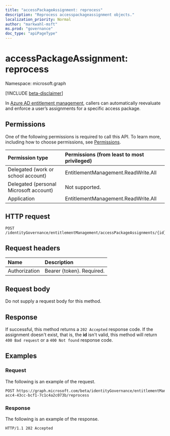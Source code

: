 ```yaml
---
title: "accessPackageAssignment: reprocess"
description: "Reprocess accesspackageassignment objects."
localization_priority: Normal
author: "markwahl-msft"
ms.prod: "governance"
doc_type: "apiPageType"
---
```


# accessPackageAssignment: reprocess

Namespace: microsoft.graph

[!INCLUDE [beta-disclaimer](../../includes/beta-disclaimer.md)]

In [Azure AD entitlement management](../resources/entitlementmanagement-root.md), callers can automatically reevaluate and enforce a user’s assignments for a specific access package.

## Permissions

One of the following permissions is required to call this API. To learn more, including how to choose permissions, see [Permissions](/graph/permissions-reference).

| Permission type                        | Permissions (from least to most privileged) |
|:---------------------------------------|:--------------------------------------------|
| Delegated (work or school account) | EntitlementManagement.ReadWrite.All |
| Delegated (personal Microsoft account) | Not supported. |
| Application | EntitlementManagement.ReadWrite.All |
  
## HTTP request

<!-- {
  "blockType": "ignored"
}
-->
```http
POST /identityGovernance/entitlementManagement/accessPackageAssignments/{id}/reprocess 
```

## Request headers

| Name      |Description|
|:----------|:----------|
| Authorization | Bearer \{token\}. Required. |

## Request body

Do not supply a request body for this method.

## Response

If successful, this method returns a `202 Accepted` response code. If the assignment doesn't exist, that is, the **id** isn't valid, this method will return `400 Bad request` or a `400 Not found` response code.

## Examples

### Request

The following is an example of the request.

<!-- {
  "blockType": "ignored",
  "name": "reprocess_accesspackageassignments"
}-->
```http
POST https://graph.microsoft.com/beta/identityGovernance/entitlementManagement/accessPackageAssignments/d82eb508-acc4-43cc-bcf1-7c1c4a2c073b/reprocess
```

### Response

The following is an example of the response.


<!-- {
  "blockType": "response",
  "truncated": true
} -->

```http
HTTP/1.1 202 Accepted 
```
